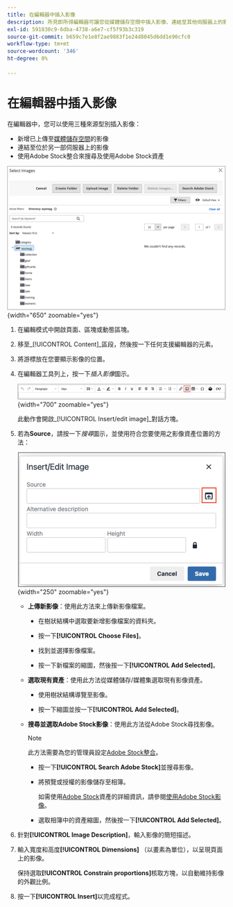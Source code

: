 ```yaml
---
title: 在編輯器中插入影像
description: 所見即所得編輯器可讓您從媒體儲存空間中插入影像、連結至其他伺服器上的影像，或使用Adobe Stock資產。
exl-id: 591830c9-6dba-4738-a6e7-cf5f93b3c319
source-git-commit: b659c7e1e8f2ae9883f1e24d8045d6dd1e90cfc0
workflow-type: tm+mt
source-wordcount: '346'
ht-degree: 0%

---
```


# 在編輯器中插入影像

在編輯器中，您可以使用三種來源型別插入影像：

- 新增已上傳至[媒體儲存空間](media-storage.md)的影像
- 連結至位於另一部伺服器上的影像
- 使用Adobe Stock整合來搜尋及使用Adobe Stock資產

![媒體儲存空間](./assets/media-storage.png){width="650" zoomable="yes"}

1. 在編輯模式中開啟頁面、區塊或動態區塊。

1. 移至&#x200B;_[!UICONTROL Content]_區段，然後按一下任何支援編輯器的元素。

1. 將游標放在您要顯示影像的位置。

1. 在編輯器工具列上，按一下&#x200B;_插入影像_&#x200B;圖示。

   ![插入影像圖示](./assets/editor-toolbar-image-button.png){width="700" zoomable="yes"}

   此動作會開啟&#x200B;_[!UICONTROL Insert/edit image]_對話方塊。

1. 若為&#x200B;**Source**，請按一下&#x200B;_搜尋_&#x200B;圖示，並使用符合您要使用之影像資產位置的方法：

   ![選取搜尋圖示](./assets/editor-dialog-insert-image.png){width="250" zoomable="yes"}

   - **上傳新影像**：使用此方法來上傳新影像檔案。

      - 在樹狀結構中選取要新增影像檔案的資料夾。

      - 按一下&#x200B;**[!UICONTROL Choose Files]**。

      - 找到並選擇影像檔案。

      - 按一下新檔案的縮圖，然後按一下&#x200B;**[!UICONTROL Add Selected]**。

   - **選取現有資產**：使用此方法從媒體儲存/媒體集選取現有影像資產。

      - 使用樹狀結構導覽至影像。

      - 按一下縮圖並按一下&#x200B;**[!UICONTROL Add Selected]**。

   - **搜尋並選取Adobe Stock影像**：使用此方法從Adobe Stock尋找影像。

     >[!NOTE]
     >
     >此方法需要為您的管理員設定[Adobe Stock整合](adobe-stock.md)。

      - 按一下&#x200B;**[!UICONTROL Search Adobe Stock]**&#x200B;並搜尋影像。

      - 將預覽或授權的影像儲存至相簿。

        如需使用[Adobe Stock](https://stock.adobe.com)資產的詳細資訊，請參閱[使用Adobe Stock影像](adobe-stock-manage.md)。

      - 選取相簿中的資產縮圖，然後按一下&#x200B;**[!UICONTROL Add Selected]**。

1. 針對&#x200B;**[!UICONTROL Image Description]**，輸入影像的簡短描述。

1. 輸入寬度和高度&#x200B;**[!UICONTROL Dimensions]** （以畫素為單位），以呈現頁面上的影像。

   保持選取&#x200B;**[!UICONTROL Constrain proportions]**&#x200B;核取方塊，以自動維持影像的外觀比例。

1. 按一下&#x200B;**[!UICONTROL Insert]**&#x200B;以完成程式。

